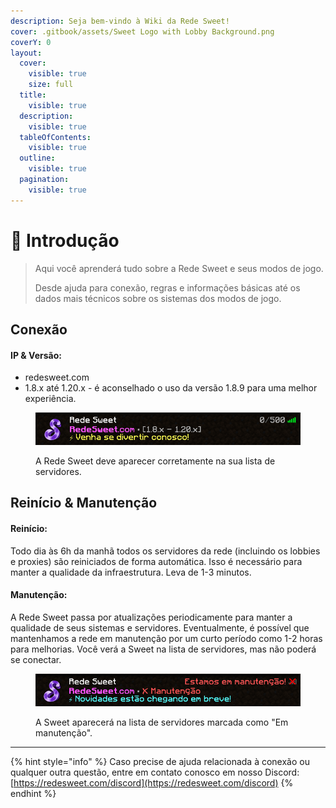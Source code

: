 ```yaml
---
description: Seja bem-vindo à Wiki da Rede Sweet!
cover: .gitbook/assets/Sweet Logo with Lobby Background.png
coverY: 0
layout:
  cover:
    visible: true
    size: full
  title:
    visible: true
  description:
    visible: true
  tableOfContents:
    visible: true
  outline:
    visible: true
  pagination:
    visible: true
---
```


# 👋 Introdução

> Aqui você aprenderá tudo sobre a Rede Sweet e seus modos de jogo.
>
> Desde ajuda para conexão, regras e informações básicas até os dados mais técnicos sobre os sistemas dos modos de jogo.

## Conexão

#### IP & Versão:

* redesweet.com
* 1.8.x até 1.20.x - é aconselhado o uso da versão 1.8.9 para uma melhor experiência.

<figure><img src=".gitbook/assets/sweet_motd.png" alt="Sweet MOTD"><figcaption><p>A Rede Sweet deve aparecer corretamente na sua lista de servidores.</p></figcaption></figure>



## Reinício & Manutenção

#### Reinício:

Todo dia às 6h da manhã todos os servidores da rede (incluindo os lobbies e proxies) são reiniciados de forma automática. Isso é necessário para manter a qualidade da infraestrutura. Leva de 1-3 minutos.

#### Manutenção:

A Rede Sweet passa por atualizações periodicamente para manter a qualidade de seus sistemas e servidores. Eventualmente, é possível que mantenhamos a rede em manutenção por um curto período como 1-2 horas para melhorias. Você verá a Sweet na lista de servidores, mas não poderá se conectar.

<figure><img src=".gitbook/assets/sweet_motd_manu.png" alt="Sweet MOTD manutenção"><figcaption><p>A Sweet aparecerá na lista de servidores marcada como "Em manutenção".</p></figcaption></figure>



***

{% hint style="info" %}
Caso precise de ajuda relacionada à conexão ou qualquer outra questão, entre em contato conosco em nosso Discord: [https://redesweet.com/discord](https://redesweet.com/discord)
{% endhint %}
